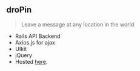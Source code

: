 ## droPin

> Leave a message at any location in the world

* Rails API Backend
* Axios.js for ajax
* UIkit
* jQuery
* Hosted [here](http://dropin.bitballoon.com/).